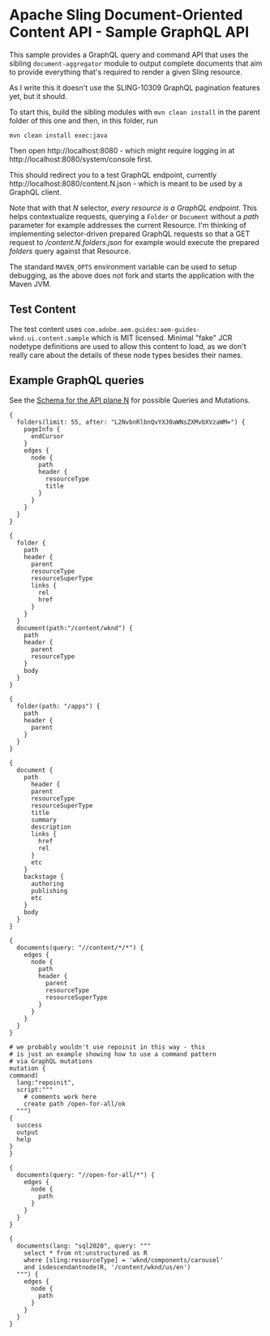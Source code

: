 # Apache Sling Document-Oriented Content API - Sample GraphQL API

This sample provides a GraphQL query and command API that uses the sibling `document-aggregator` module
to output complete documents that aim to provide everything that's required to render a given Sling resource.

As I write this it doesn't use the SLING-10309 GraphQL pagination features yet, but it should.

To start this, build the sibling modules with `mvn clean install` in the parent folder
of this one and then, in this folder, run

    mvn clean install exec:java

Then open http://localhost:8080 - which might require logging in
at http://localhost:8080/system/console first.

This should redirect you to a test GraphQL endpoint, currently 
http://localhost:8080/content.N.json - which is meant to be used by a GraphQL client.

Note that with that _N_ selector, _every resource is a GraphQL endpoint_. This helps contextualize
requests, querying a `Folder` or `Document` without a _path_ parameter for example addresses
the current Resource. I'm thinking of implementing selector-driven prepared GraphQL requests
so that a GET request to _/content.N.folders.json_ for example would execute the prepared
_folders_ query against that Resource.

The standard `MAVEN_OPTS` environment variable can be used to setup
debugging, as the above does not fork and starts the application with
the Maven JVM.

## Test Content

The test content uses `com.adobe.aem.guides:aem-guides-wknd.ui.content.sample` which is MIT
licensed. Minimal "fake" JCR nodetype definitions are used to allow this content to load, as
we don't really care about the details of these node types besides their names.

## Example GraphQL queries

See the [Schema for the API plane N](src/main/resources/schemas/default/N.GQLschema.jsp) for possible Queries and Mutations.

    {
      folders(limit: 55, after: "L2NvbnRlbnQvYXJ0aWNsZXMvbXVzaWM=") {
        pageInfo {
          endCursor
        }
        edges {
          node {
            path
            header {
              resourceType
              title
            }
          }
        }
      }
    }

    {
      folder {
        path
        header {
          parent
          resourceType
          resourceSuperType
          links {
            rel
            href
          }
        }
      }
      document(path:"/content/wknd") {
        path
        header {
          parent
          resourceType
        }
        body
      }
    }

    {
      folder(path: "/apps") {
        path
        header {
          parent
        }
      }
    }

    {
      document {
        path
          header {
          parent
          resourceType
          resourceSuperType
          title
          summary
          description
          links {
            href
            rel
          }
          etc
        }
        backstage {
          authoring
          publishing
          etc
        }
        body
      }
    }

    {
      documents(query: "//content/*/*") {
        edges {
          node {
            path
            header {
              parent
              resourceType 
              resourceSuperType 
            }
          }
        }
      }
    }

    # we probably wouldn't use repoinit in this way - this
    # is just an example showing how to use a command pattern
    # via GraphQL mutations
    mutation {
    command(
      lang:"repoinit",
      script:"""
        # comments work here
        create path /open-for-all/ok
      """)
    {
      success
      output
      help
    }
    }

    {
      documents(query: "//open-for-all/*") {
        edges {
          node {
            path
          }
        }
      }
    }

    {
      documents(lang: "sql2020", query: """
        select * from nt:unstructured as R
        where [sling:resourceType] = 'wknd/components/carousel'
        and isdescendantnode(R, '/content/wknd/us/en')
      """) {
        edges {
          node {
            path
          }
        }
      }
    }
